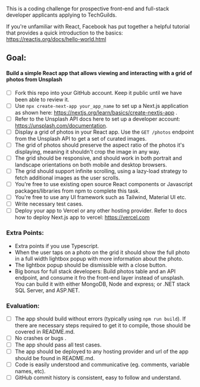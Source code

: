 This is a coding challenge for prospective front-end and full-stack developer applicants applying to TechGuilds.

If you're unfamiliar with React, Facebook has put together a helpful tutorial that provides a quick introduction to the basics: https://reactjs.org/docs/hello-world.html

## Goal:

#### Build a simple React app that allows viewing and interacting with a grid of photos from Unsplash

- [ ] Fork this repo into your GitHub account. Keep it public until we have been able to review it.
- [ ] Use `npx create-next-app your_app_name` to set up a Next.js application as shown here: 
https://nextjs.org/learn/basics/create-nextjs-app .
- [ ] Refer to the Unsplash API docs here to set up a developer account: https://unsplash.com/documentation.
- [ ] Display a grid of photos in your React app. Use the `GET /photos` endpoint from the Unsplash API to get a set of curated images.
- [ ] The grid of photos should preserve the aspect ratio of the photos it's displaying, meaning it shouldn't crop the image in any way.
- [ ] The grid should be responsive, and should work in both portrait and landscape orientations on both mobile and desktop browsers.
- [ ] The grid should support infinite scrolling, using a lazy-load strategy to fetch additional images as the user scrolls.
- [ ] You're free to use existing open source React components or Javascript packages/libraries from npm to complete this task.
- [ ] You're free to use any UI framework such as Tailwind, Material UI etc.
- [ ] Write necessary test cases.
- [ ] Deploy your app to Vercel or any other hosting provider. 
Refer to docs how to deploy Next.js app to vercel: https://vercel.com

### Extra Points:
 - Extra points if you use Typescript.
 - When the user taps on a photo on the grid it should show the full photo in a full width lightbox popup with more information about the photo.
 - The lightbox popup should be dismissible with a close button.
 - Big bonus for full stack developers: Build photos table and an API endpoint, and consume it fro the front-end layer instead of unsplash. You can build it with either MongoDB, Node and express; or .NET stack SQL Server, and ASP.NET.   

### Evaluation:
- [ ] The app should build without errors (typically using `npm run build`). If there are necessary steps required to get it to compile, those should be covered in README.md.
- [ ] No crashes or bugs .
- [ ] The app should pass all test cases.
- [ ] The app should be deployed to any hosting provider and url of the app should be found in README.md.
- [ ] Code is easily understood and communicative (eg. comments, variable names, etc).
- [ ] GitHub commit history is consistent, easy to follow and understand.
